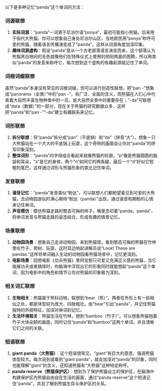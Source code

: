 以下是多种记忆“panda”这个单词的方法：

### 词源联想
1. **实际词源**：“panda”一词源于尼泊尔语“ponya”，最初可能指小熊猫，后来用于指代大熊猫。你可以想象自己身处尼泊尔山区，当地居民用“ponya”称呼可爱的熊猫，随着语言传播演变成了“panda”，这样从词源角度加深印象。
2. **趣味词源虚构**：假设“panda”是从一个古老部落语言演变而来，这个部落认为熊猫黑白相间的毛色就像他们在特殊仪式上使用的阴阳两面的图腾，所以用类似“panda”的发音来称呼它，每次想到这个虚构的有趣起源就记住了单词。

### 词根词缀联想
虽然“panda”本身没有常见的词根词缀，但可以进行创造性联想。把“pan -”想象成“panorama（全景）”中的“pan -”，有广泛、全面的含义，而熊猫在人们心中代表着大自然丰富生物种类中的一员，是大自然全景中的重要存在；“-da”可联想成“data（数据）”的一部分，现在关于熊猫的研究数据众多，这样把“panda”和“pan -”“-da”建立有趣联系来记忆。

### 词形联想
1. **拆分联想**：将“panda”拆分成“pan”（平底锅）和“da”（拼音“大”）。想象一只大熊猫站在一个大大的平底锅上玩耍，这个奇特的画面会让你对“panda”的拼写印象深刻。
2. **整体词形**：“panda”的字母组合看起来就像熊猫的轮廓。“p”像是熊猫圆圆的脑袋和耳朵，“a”是它的身体，两个“n”如同它的两条腿，最后一个“d”好似它短粗的尾巴，这样通过词形与熊猫形象的类比记住单词。

### 发音联想
1. **谐音记忆**：“panda”发音类似“盼达”，可以联想人们都盼望着见到可爱的大熊猫，去动物园游玩时满心期待“盼达（panda）”出现，通过谐音和期盼的心情来记住单词。
2. **声音模仿**：模仿熊猫走路时憨态可掬的样子，嘴里念叨着“panda，panda”，将单词发音与熊猫走路的姿态结合，形成有趣的情景记忆。

### 场景联想
1. **动物园场景**：想象自己走进动物园，来到熊猫馆，看到憨态可掬的熊猫在竹林里吃竹子、爬树、玩耍。这时耳边响起讲解员说“Look! These are pandas.”这样将单词融入生动的动物园看熊猫场景中，记忆更深刻。
2. **电影场景**：回想电影《功夫熊猫》里阿宝那只可爱又充满正义感的熊猫，当它施展功夫或者搞怪时，你脑海中浮现出它的形象同时就能想起“panda”这个单词，因为电影中的角色和情节让你对熊猫的印象极为深刻。

### 相关词汇联想
1. **生物相关**：熊猫属于熊科动物，联想到“bear（熊）”，两者在外形上有一些相似之处，都是体型较为庞大、四肢粗壮。由“bear”引出“panda”，并记住熊猫独特的外貌特征，加深对单词的记忆。
2. **生活环境相关**：熊猫生活在竹林，想到“bamboo（竹子）”。可以想象熊猫抱着竹子大快朵颐的画面，同时记住“panda”和“bamboo”这两个单词，并且清晰它们之间的关联。

### 短语联想
1. **giant panda（大熊猫）**：这个短语很常见，“giant”有巨大的意思，强调熊猫体型较大。每次说到或看到“giant panda”，就会加深对“panda”的印象，同时也能理解“giant”的含义，还知道熊猫有“大熊猫”这种特定称呼。
2. **panda reserve（熊猫保护区）**：想到为了保护熊猫设立的保护区，在脑海中构建保护区内熊猫自由自在生活的画面，通过“panda reserve”这个短语记住“panda”，并且了解到熊猫生存与保护区的关系。 